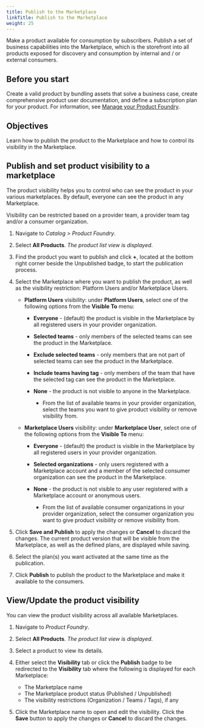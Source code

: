 ```yaml
---
title: Publish to the Marketplace
linkTitle: Publish to the Marketplace
weight: 25
---
```


Make a product available for consumption by subscribers. Publish a set of business capabilities into the Marketplace, which is the storefront into all products exposed for discovery and consumption by internal and / or external consumers.

## Before you start

Create a valid product by bundling assets that solve a business case, create comprehensive product user documentation, and define a subscription plan for your product. For information, see [Manage your Product Foundry](/docs/manage_product_foundry/).

## Objectives

Learn how to publish the product to the Marketplace and how to control its visibility in the Marketplace.

## Publish and set product visibility to a marketplace

The product visibility helps you to control who can see the product in your various marketplaces. By default, everyone can see the product in any Marketplace.

Visibility can be restricted based on a provider team, a provider team tag and/or a consumer organization.

1. Navigate to *Catalog > Product Foundry*.
2. Select **All Products**. *The product list view is displayed*.
3. Find the product you want to publish and click **+**, located at the bottom right corner beside the Unpublished badge, to start the publication process.
4. Select the Marketplace where you want to publish the product, as well as the visibility restriction: Platform Users and/or Marketplace Users.

    * **Platform Users** visibility: under **Platform Users**, select one of the following options from the **Visible To** menu:

        * **Everyone** - (default) the product is visible in the Marketplace by all registered users in your provider organization.
        * **Selected teams** - only members of the selected teams can see the product in the Marketplace.
        * **Exclude selected teams** - only members that are not part of selected teams can see the product in the Marketplace.
        * **Include teams having tag** - only members of the team that have the selected tag can see the product in the Marketplace.
        * **None** - the product is not visible to anyone in the Marketplace.

            * From the list of available teams in your provider organization, select the teams you want to give product visibility or remove visibility from.

    * **Marketplace Users** visibility: under **Marketplace User**, select one of the following options from the **Visible To** menu:

        * **Everyone** - (default) the product is visible in the Marketplace by all registered users in your provider organization.
        * **Selected organizations** - only users registered with a Marketplace account and a member of the selected consumer organization can see the product in the Marketplace.
        * **None** - the product is not visible to any user registered with a Marketplace account or anonymous users.

            * From the list of available consumer organizations in your provider organization, select the consumer organization you want to give product visibility or remove visibility from.

5. Click **Save and Publish** to apply the changes or **Cancel** to discard the changes. The current product version that will be visible from the Marketplace, as well as the defined plans, are displayed while saving.
6. Select the plan(s) you want activated at the same time as the publication.
7. Click **Publish** to publish the product to the Marketplace and make it available to the consumers.

## View/Update the product visibility

You can view the product visibility across all available Marketplaces.

1. Navigate to *Product Foundry*.
2. Select **All Products**. *The product list view is displayed*.
3. Select a product to view its details.
4. Either select the **Visibility** tab or click the **Publish** badge to be redirected to the **Visibility** tab where the following is displayed for each Marketplace:

    * The Marketplace name
    * The Marketplace product status (Published / Unpublished)
    * The visibility restrictions (Organization / Teams / Tags), if any

5. Click the Marketplace name to open and edit the visibility. Click the **Save** button to apply the changes or **Cancel** to discard the changes.
